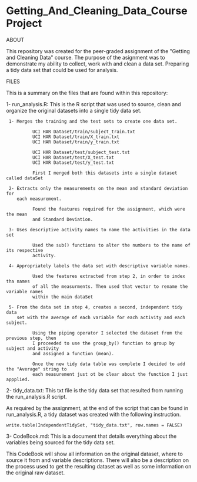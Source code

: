 # Getting_And_Cleaning_Data_CourseProject


ABOUT

This repository was created for the peer-graded assignment of the "Getting and Cleaning Data" course. The purpose of the asignment was to demonstrate my ability to collect, work with and clean a data set. Preparing a tidy data set that could be used for analysis. 

FILES

This is a summary on the files that are found within this repository:

1- run_analysis.R: This is the R script that was used to source, clean and organize the original datasets into a single tidy data set. 

     1- Merges the training and the test sets to create one data set.
     
              UCI HAR Dataset/train/subject_train.txt
              UCI HAR Dataset/train/X_train.txt
              UCI HAR Dataset/train/y_train.txt
        
              UCI HAR Dataset/test/subject_test.txt
              UCI HAR Dataset/test/X_test.txt
              UCI HAR Dataset/test/y_test.txt
        
              First I merged both this datasets into a single dataset called dataSet
        
     2- Extracts only the measurements on the mean and standard deviation for 
        each measurement. 
        
              Found the features required for the assignment, which were the mean 
              and Standard Deviation.

     3- Uses descriptive activity names to name the activities in the data set
     
              Used the sub() functions to alter the numbers to the name of its respective
              activity.

     4- Appropriately labels the data set with descriptive variable names. 
     
              Used the features extracted from step 2, in order to index tha names
              of all the measurments. Then used that vector to rename the variable names
              within the main dataSet

     5- From the data set in step 4, creates a second, independent tidy data 
        set with the average of each variable for each activity and each subject.
        
              Using the piping operator I selected the dataset from the previous step, then
              I proceeded to use the group_by() function to group by subject and activity
              and assigned a function (mean). 
              
              Once the new tidy data table was complete I decided to add the "Average" string to 
              each measurement just ot be clear about the function I just appplied.

2- tidy_data.txt: This txt file is the tidy data set that resulted from running the run_analysis.R script.

  As required by the assignment, at the end of the script that can be found in run_analysis.R, a tidy   dataset was created with the following instruction.

    write.table(IndependentTidySet, "tidy_data.txt", row.names = FALSE)

3- CodeBook.md: This is a document that details everything about the variables being sourced for the tidy data set. 

  This CodeBook will show all information on the original dataset, where to source it from 
  and variable descriptions. There will also be a description on the process used to get the 
  resulting dataset as well as some information on the original raw dataset.
